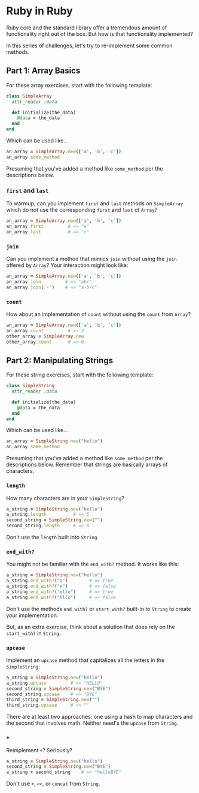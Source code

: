 # Ruby in Ruby

Ruby core and the standard library offer a tremendous amount of functionality
right out of the box. But how is that functionality implemented?

In this series of challenges, let's try to re-implement some common methods.

## Part 1: Array Basics

For these array exercises, start with the following template:

```ruby
class SimpleArray
  attr_reader :data

  def initialize(the_data)
    @data = the_data
  end
end
```

Which can be used like...

```ruby
an_array = SimpleArray.new(['a', 'b', 'c'])
an_array.some_method
```

Presuming that you've added a method like `some_method` per the descriptions
below.

### `first` and `last`

To warmup, can you implement `first` and `last` methods on `SimpleArray` which
do not use the corresponding `first` and `last` of `Array`?

```ruby
an_array = SimpleArray.new(['a', 'b', 'c'])
an_array.first         # => "a"
an_array.last          # => "c"
```

### `join`

Can you implement a method that mimics `join` without using the `join` offered
by `Array`? Your interaction might look like:

```ruby
an_array = SimpleArray.new(['a', 'b', 'c'])
an_array.join         # => "abc"
an_array.join('-')    # => "a-b-c"
```

### `count`

How about an implementation of `count` without using the `count` from `Array`?

```ruby
an_array = SimpleArray.new(['a', 'b', 'c'])
an_array.count         # => 3
other_array = SimpleArray.new
other_array.count      # => 0
```

## Part 2: Manipulating Strings

For these string exercises, start with the following template:

```ruby
class SimpleString
  attr_reader :data

  def initialize(the_data)
    @data = the_data
  end
end
```

Which can be used like...

```ruby
an_array = SimpleString.new("hello")
an_array.some_method
```

Presuming that you've added a method like `some_method` per the descriptions
below. Remember that strings are basically arrays of characters.

### `length`

How many characters are in your `SimpleString`?

```ruby
a_string = SimpleString.new("hello")
a_string.length          # => 5
second_string = SimpleString.new("")
second_string.length     # => 0
```

Don't use the `length` built into `String`.

### `end_with?`

You might not be familiar with the `end_with?` method. It works like this:

```ruby
a_string = SimpleString.new("hello")
a_string.end_with?("o")        # => true
a_string.end_with?("x")        # => false
a_string.end_with?("ello")     # => true
a_string.end_with?("hllo")     # => false
```

Don't use the methods `end_with?` or `start_with?` built-in to `String` to create
your implementation.

But, as an extra exercise, think about a solution that does rely on the `start_with?`
in `String`.

### `upcase`

Implement an `upcase` method that capitalizes all the letters in the `SimpleString`:

```ruby
a_string = SimpleString.new("hello")
a_string.upcase         # => "HELLO"
second_string = SimpleString.new("BYE")
second_string.upcase    # => "BYE"
third_string = SimpleString.new("")
third_string.upcase     # => ""
```

There are at least two approaches: one using a hash to map characters and the second
that involves math. Neither need's the `upcase` from `String`.

### `+`

Reimplement `+`? Seriously?

```ruby
a_string = SimpleString.new("hello")
second_string = SimpleString.new("BYE")
a_string + second_string    # => "helloBYE"
```

Don't use `+`, `<<`, or `concat` from `String`.
